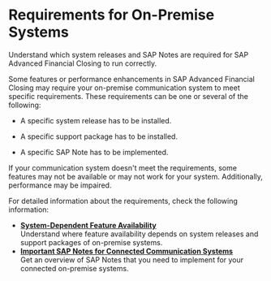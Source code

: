 <!-- loio12f664fb5eec47daa5eb69043889857c -->

# Requirements for On-Premise Systems

Understand which system releases and SAP Notes are required for SAP Advanced Financial Closing to run correctly.

Some features or performance enhancements in SAP Advanced Financial Closing may require your on-premise communication system to meet specific requirements. These requirements can be one or several of the following:

-   A specific system release has to be installed.

-   A specific support package has to be installed.

-   A specific SAP Note has to be implemented.


If your communication system doesn't meet the requirements, some features may not be available or may not work for your system. Additionally, performance may be impaired.

For detailed information about the requirements, check the following information:

-   **[System-Dependent Feature Availability](system-dependent-feature-availability-0465d8f.md "Understand where feature availability depends on system releases and support packages of on-premise systems.")**  
Understand where feature availability depends on system releases and support packages of on-premise systems.
-   **[Important SAP Notes for Connected Communication Systems](important-sap-notes-for-connected-communication-systems-02686a2.md "Get an overview of SAP Notes that you need to implement for your connected on-premise systems.")**  
Get an overview of SAP Notes that you need to implement for your connected on-premise systems.

